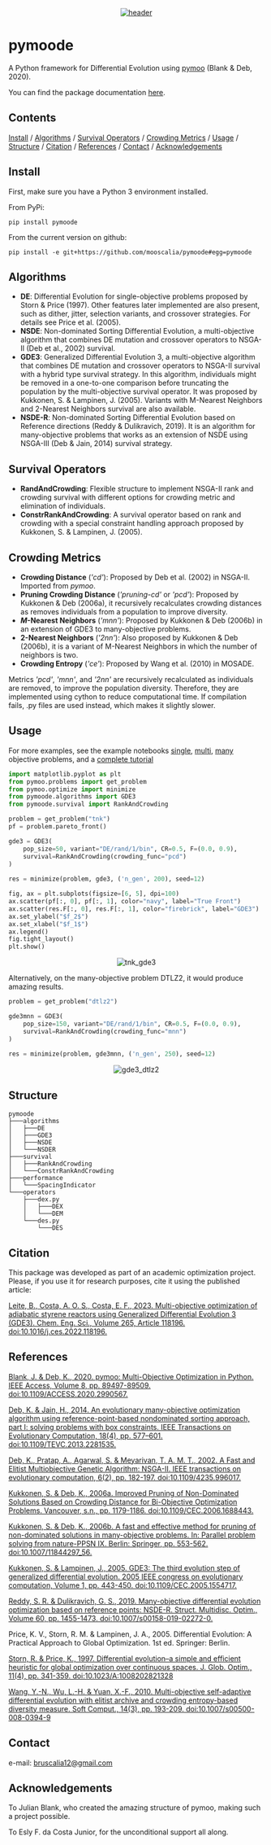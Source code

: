 <p align="center">
  <a href="https://pymoode.readthedocs.io">
  <img src="https://github.com/mooscaliaproject/pymoode/raw/main/images/logo_header_pymoode.png" alt="header"/>
  </a>
</p>

# pymoode

A Python framework for Differential Evolution using [pymoo](https://github.com/anyoptimization/pymoo) (Blank & Deb, 2020).

You can find the package documentation [here](https://pymoode.readthedocs.io/en/latest/).

## Contents

[Install](#install) / [Algorithms](#algorithms) / [Survival Operators](#survival-operators) / [Crowding Metrics](#crowding-metrics) / [Usage](#usage) / [Structure](#structure) / [Citation](#citation) / [References](#references) / [Contact](#contact) / [Acknowledgements](#acknowledgements)

## Install

First, make sure you have a Python 3 environment installed.

From PyPi:
```
pip install pymoode
```

From the current version on github:
```
pip install -e git+https://github.com/mooscalia/pymoode#egg=pymoode
```

## Algorithms
- **DE**: Differential Evolution for single-objective problems proposed by Storn & Price (1997). Other features later implemented are also present, such as dither, jitter, selection variants, and crossover strategies. For details see Price et al. (2005).
- **NSDE**: Non-dominated Sorting Differential Evolution, a multi-objective algorithm that combines DE mutation and crossover operators to NSGA-II (Deb et al., 2002) survival.
- **GDE3**: Generalized Differential Evolution 3, a multi-objective algorithm that combines DE mutation and crossover operators to NSGA-II survival with a hybrid type survival strategy. In this algorithm, individuals might be removed in a one-to-one comparison before truncating the population by the multi-objective survival operator. It was proposed by Kukkonen, S. & Lampinen, J. (2005). Variants with M-Nearest Neighbors and 2-Nearest Neighbors survival are also available.
- **NSDE-R**: Non-dominated Sorting Differential Evolution based on Reference directions (Reddy & Dulikravich, 2019). It is an algorithm for many-objective problems that works as an extension of NSDE using NSGA-III (Deb & Jain, 2014) survival strategy.

## Survival Operators

- **RandAndCrowding**: Flexible structure to implement NSGA-II rank and crowding survival with different options for crowding metric and elimination of individuals.
- **ConstrRankAndCrowding**: A survival operator based on rank and crowding with a special constraint handling approach proposed by Kukkonen, S. & Lampinen, J. (2005).

## Crowding Metrics

- **Crowding Distance** (*'cd'*): Proposed by Deb et al. (2002) in NSGA-II. Imported from *pymoo*.
- **Pruning Crowding Distance** (*'pruning-cd'* or *'pcd'*): Proposed by Kukkonen & Deb (2006a), it recursively recalculates crowding distances as removes individuals from a population to improve diversity.
- ***M*-Nearest Neighbors** (*'mnn'*): Proposed by Kukkonen & Deb (2006b) in an extension of GDE3 to many-objective problems.
- **2-Nearest Neighbors** (*'2nn'*): Also proposed by Kukkonen & Deb (2006b), it is a variant of M-Nearest Neighbors in which the number of neighbors is two.
- **Crowding Entropy** (*'ce'*): Proposed by Wang et al. (2010) in MOSADE.

Metrics *'pcd'*, *'mnn'*, and *'2nn'* are recursively recalculated as individuals are removed, to improve the population diversity. Therefore, they are implemented using cython to reduce computational time. If compilation fails, .py files are used instead, which makes it slightly slower.

## Usage
For more examples, see the example notebooks [single](https://github.com/mooscaliaproject/pymoode/blob/main/notebooks/EXAMPLE_SOO.ipynb), [multi](https://github.com/mooscaliaproject/pymoode/blob/main/notebooks/EXAMPLE_MULTI.ipynb), [many](https://github.com/mooscaliaproject/pymoode/blob/main/notebooks/EXAMPLE_MANY.ipynb) objective problems, and a [complete tutorial](https://github.com/mooscaliaproject/pymoode/blob/main/notebooks/tutorial.ipynb)

```python
import matplotlib.pyplot as plt
from pymoo.problems import get_problem
from pymoo.optimize import minimize
from pymoode.algorithms import GDE3
from pymoode.survival import RankAndCrowding

problem = get_problem("tnk")
pf = problem.pareto_front()
```

```python
gde3 = GDE3(
    pop_size=50, variant="DE/rand/1/bin", CR=0.5, F=(0.0, 0.9),
    survival=RankAndCrowding(crowding_func="pcd")
)
    
res = minimize(problem, gde3, ('n_gen', 200), seed=12)
```

```python
fig, ax = plt.subplots(figsize=[6, 5], dpi=100)
ax.scatter(pf[:, 0], pf[:, 1], color="navy", label="True Front")
ax.scatter(res.F[:, 0], res.F[:, 1], color="firebrick", label="GDE3")
ax.set_ylabel("$f_2$")
ax.set_xlabel("$f_1$")
ax.legend()
fig.tight_layout()
plt.show()
```

<p align="center">
  <img src="https://github.com/mooscaliaproject/pymoode/raw/main/images/tnk_gde3.png" alt="tnk_gde3"/>
</p>

Alternatively, on the many-objective problem DTLZ2, it would produce amazing results.

```python
problem = get_problem("dtlz2")
```

```python
gde3mnn = GDE3(
    pop_size=150, variant="DE/rand/1/bin", CR=0.5, F=(0.0, 0.9),
    survival=RankAndCrowding(crowding_func="mnn")
)
    
res = minimize(problem, gde3mnn, ('n_gen', 250), seed=12)
```

<p align="center">
  <img src="https://github.com/mooscaliaproject/pymoode/raw/main/images/gde3mnn_example.gif" alt="gde3_dtlz2"/>
</p>

## Structure

```
pymoode
├───algorithms
│   ├───DE
│   ├───GDE3
│   ├───NSDE
│   └───NSDER
├───survival
│   ├───RankAndCrowding
│   └───ConstrRankAndCrowding
├───performance
│   └───SpacingIndicator
└───operators
    ├───dex.py
    │   ├───DEX
    │   └───DEM
    └───des.py
        └───DES
```


## Citation
This package was developed as part of an academic optimization project. Please, if you use it for research purposes, cite it using the published article:

[Leite, B., Costa, A. O. S., Costa, E. F., 2023. Multi-objective optimization of adiabatic styrene reactors using Generalized Differential Evolution 3 (GDE3). Chem. Eng. Sci., Volume 265, Article 118196. doi:10.1016/j.ces.2022.118196.](https://doi.org/10.1016/j.ces.2022.118196)

## References

[Blank, J. & Deb, K., 2020. pymoo: Multi-Objective Optimization in Python. IEEE Access, Volume 8, pp. 89497-89509. doi:10.1109/ACCESS.2020.2990567.](https://doi.org/10.1109/ACCESS.2020.2990567)

[Deb, K. & Jain, H., 2014. An evolutionary many-objective optimization algorithm using reference-point-based nondominated sorting approach, part I: solving problems with box constraints. IEEE Transactions on Evolutionary Computation, 18(4), pp. 577–601. doi:10.1109/TEVC.2013.2281535.](https://doi.org/10.1109/TEVC.2013.2281535)

[Deb, K., Pratap, A., Agarwal, S. & Meyarivan, T. A. M. T., 2002. A Fast and Elitist Multiobjective Genetic Algorithm: NSGA-II. IEEE transactions on evolutionary computation, 6(2), pp. 182-197. doi:10.1109/4235.996017.](https://doi.org/10.1109/4235.996017)

[Kukkonen, S. & Deb, K., 2006a. Improved Pruning of Non-Dominated Solutions Based on Crowding Distance for Bi-Objective Optimization Problems. Vancouver, s.n., pp. 1179-1186. doi:10.1109/CEC.2006.1688443.](https://doi.org/10.1109/CEC.2006.1688443)

[Kukkonen, S. & Deb, K., 2006b. A fast and effective method for pruning of non-dominated solutions in many-objective problems. In: Parallel problem solving from nature-PPSN IX. Berlin: Springer, pp. 553-562. doi:10.1007/11844297_56.](https://doi.org/10.1007/11844297_56)

[Kukkonen, S. & Lampinen, J., 2005. GDE3: The third evolution step of generalized differential evolution. 2005 IEEE congress on evolutionary computation, Volume 1, pp. 443-450. doi:10.1109/CEC.2005.1554717.](https://doi.org/10.1109/CEC.2005.1554717)

[Reddy, S. R. & Dulikravich, G. S., 2019. Many-objective differential evolution optimization based on reference points: NSDE-R. Struct. Multidisc. Optim., Volume 60, pp. 1455-1473. doi:10.1007/s00158-019-02272-0.](https://doi.org/10.1007/s00158-019-02272-0)

Price, K. V., Storn, R. M. & Lampinen, J. A., 2005. Differential Evolution: A Practical Approach to Global Optimization. 1st ed. Springer: Berlin.

[Storn, R. & Price, K., 1997. Differential evolution–a simple and efficient heuristic for global optimization over continuous spaces. J. Glob. Optim., 11(4), pp. 341-359. doi:10.1023/A:1008202821328](https://doi.org/10.1023/A:1008202821328)

[Wang, Y.-N., Wu, L.-H. & Yuan, X.-F., 2010. Multi-objective self-adaptive differential evolution with elitist archive and crowding entropy-based diversity measure. Soft Comput., 14(3), pp. 193-209. doi:10.1007/s00500-008-0394-9](https://doi.org/10.1007/s00500-008-0394-9)

## Contact
e-mail: bruscalia12@gmail.com

## Acknowledgements
To Julian Blank, who created the amazing structure of pymoo, making such a project possible.

To Esly F. da Costa Junior, for the unconditional support all along.
